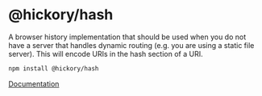# @hickory/hash

A browser history implementation that should be used when you do not have a server that handles dynamic routing (e.g. you are using a static file server). This will encode URIs in the hash section of a URI.

```sh
npm install @hickory/hash
```

[Documentation](../../docs/api/Hash.md)
